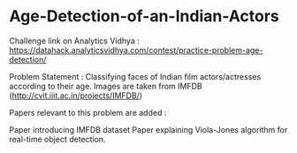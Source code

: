# Age-Detection-of-an-Indian-Actors

Challenge link on Analytics Vidhya : https://datahack.analyticsvidhya.com/contest/practice-problem-age-detection/

Problem Statement : Classifying faces of Indian film actors/actresses according to their age. Images are taken from IMFDB (http://cvit.iiit.ac.in/projects/IMFDB/)

Papers relevant to this problem are added :

Paper introducing IMFDB dataset
Paper explaining Viola-Jones algorithm for real-time object detection.
